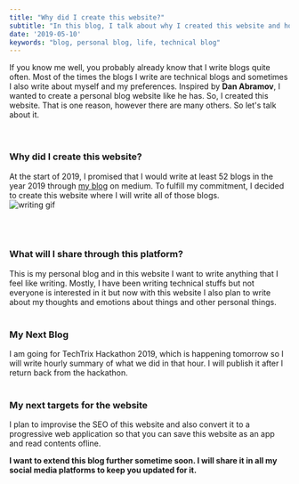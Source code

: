 ```yaml
---
title: "Why did I create this website?"
subtitle: "In this blog, I talk about why I created this website and how do I plan to take it further."
date: '2019-05-10'
keywords: "blog, personal blog, life, technical blog"
---
```


If you know me well, you probably already know that I write blogs quite often. Most of the times the blogs I write are technical blogs and sometimes I also write about myself and my preferences. Inspired by **Dan Abramov**, I wanted to create a personal blog website like he has. So, I created this website. That is one reason, however there are many others. So let's talk about it.
<br><br><br>

### Why did I create this website?
At the start of 2019, I promised that I would write at least 52 blogs in the year 2019 through [my blog](https://medium.com/@Prashacharya/looking-back-at-2018-with-commitments-for-2019-100-hrs-work-week-c5e068ed344e) on medium. To fulfill my commitment, I decided to create this website where I will write all of those blogs. <br>
![writing gif](https://media.giphy.com/media/nGtOFccLzujug/giphy.gif)

<br><br>
### What will I share through this platform?
This is my personal blog and in this website I want to write anything that I feel like writing. Mostly, I have been writing technical stuffs but not everyone is interested in it but now with this website I also plan to write about my thoughts and emotions about things and other personal things.
<br><br>
### My Next Blog
I am going for TechTrix Hackathon 2019, which is happening tomorrow so I will write hourly summary of what we did in that hour. I will publish it after I return back from the hackathon.
<br><br>
### My next targets for the website
I plan to improvise the SEO of this website and also convert it to a progressive web application so that you can save this website as an app and read contents ofline.


**I want to extend this blog further sometime soon. I will share it in all my social media platforms to keep you updated for it.**
